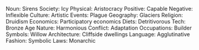 Noun: Sirens
Society: Icy
Physical: Aristocracy
Positive: Capable
Negative: Inflexible
Culture: Artistic
Events: Plague
Geography: Glaciers
Religion: Druidism
Economics: Participatory economics
Diets: Detritivorous
Tech: Bronze Age
Nature: Harmonious
Conflict: Adaptation
Occupations: Builder
Symbols: Willow
Architecture: Cliffside dwellings
Language: Agglutinative
Fashion: Symbolic
Laws: Monarchic